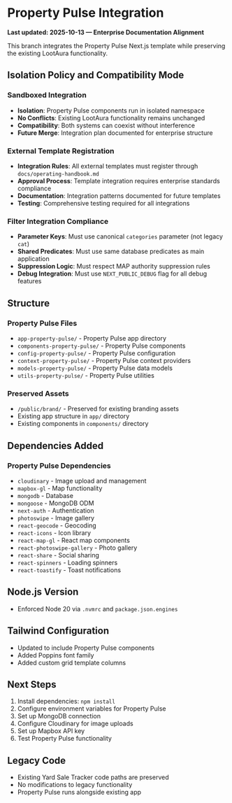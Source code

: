 # Property Pulse Integration

**Last updated: 2025-10-13 — Enterprise Documentation Alignment**

This branch integrates the Property Pulse Next.js template while preserving the existing LootAura functionality.

## Isolation Policy and Compatibility Mode

### Sandboxed Integration
- **Isolation**: Property Pulse components run in isolated namespace
- **No Conflicts**: Existing LootAura functionality remains unchanged
- **Compatibility**: Both systems can coexist without interference
- **Future Merge**: Integration plan documented for enterprise structure

### External Template Registration
- **Integration Rules**: All external templates must register through `docs/operating-handbook.md`
- **Approval Process**: Template integration requires enterprise standards compliance
- **Documentation**: Integration patterns documented for future templates
- **Testing**: Comprehensive testing required for all integrations

### Filter Integration Compliance
- **Parameter Keys**: Must use canonical `categories` parameter (not legacy `cat`)
- **Shared Predicates**: Must use same database predicates as main application
- **Suppression Logic**: Must respect MAP authority suppression rules
- **Debug Integration**: Must use `NEXT_PUBLIC_DEBUG` flag for all debug features

## Structure

### Property Pulse Files
- `app-property-pulse/` - Property Pulse app directory
- `components-property-pulse/` - Property Pulse components
- `config-property-pulse/` - Property Pulse configuration
- `context-property-pulse/` - Property Pulse context providers
- `models-property-pulse/` - Property Pulse data models
- `utils-property-pulse/` - Property Pulse utilities

### Preserved Assets
- `/public/brand/` - Preserved for existing branding assets
- Existing app structure in `app/` directory
- Existing components in `components/` directory

## Dependencies Added

### Property Pulse Dependencies
- `cloudinary` - Image upload and management
- `mapbox-gl` - Map functionality
- `mongodb` - Database
- `mongoose` - MongoDB ODM
- `next-auth` - Authentication
- `photoswipe` - Image gallery
- `react-geocode` - Geocoding
- `react-icons` - Icon library
- `react-map-gl` - React map components
- `react-photoswipe-gallery` - Photo gallery
- `react-share` - Social sharing
- `react-spinners` - Loading spinners
- `react-toastify` - Toast notifications

## Node.js Version
- Enforced Node 20 via `.nvmrc` and `package.json.engines`

## Tailwind Configuration
- Updated to include Property Pulse components
- Added Poppins font family
- Added custom grid template columns

## Next Steps
1. Install dependencies: `npm install`
2. Configure environment variables for Property Pulse
3. Set up MongoDB connection
4. Configure Cloudinary for image uploads
5. Set up Mapbox API key
6. Test Property Pulse functionality

## Legacy Code
- Existing Yard Sale Tracker code paths are preserved
- No modifications to legacy functionality
- Property Pulse runs alongside existing app
